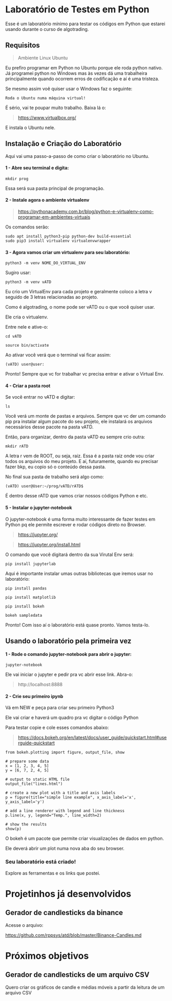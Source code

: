 # Laboratório de Testes em Python

Esse é um laboratório mínimo para testar os códigos em Python que estarei usando durante o curso de algotrading.

## Requisitos

> Ambiente Linux Ubuntu

Eu prefiro programar em Python no Ubuntu porque ele roda python nativo. 
Já programei python no Windows mas às vezes dá uma trabalheira 
principalmente quando ocorrem erros de codificação e aí é uma tristeza.
 
Se mesmo assim voê quiser usar o Windows faz o seguinte: 

    Roda o Ubuntu numa máquina virtual!
    
É sério, vai te poupar muito trabalho.  Baixa lá o:

>https://www.virtualbox.org/

E instala o Ubuntu nele.    

## Instalação e Criação do Laboratório

Aqui vai uma passo-a-passo de como criar o laboratório no Ubuntu.

#### 1 - Abre seu terminal e digita:

    mkdir prog

Essa será sua pasta principal de programação. 

#### 2 - Instale agora o ambiente virtualenv

>https://pythonacademy.com.br/blog/python-e-virtualenv-como-programar-em-ambientes-virtuais

Os comandos serão:

    sudo apt install python3-pip python-dev build-essential
    sudo pip3 install virtualenv virtualenvwrapper

#### 3 - Agora vamos criar um virtualenv para seu laboratório:

    python3 -m venv NOME_DO_VIRTUAL_ENV
    
Sugiro usar:
    
    python3 -m venv vATD

Eu crio um VirtualEnv para cada projeto e geralmente coloco a letra v seguido de 3 letras relacionadas ao projeto.

Como é algotrading, o nome pode ser vATD ou o que você quiser usar.

Ele cria o virtualenv.

Entre nele e ative-o:

    cd vATD
    
    source bin/activate
    
Ao ativar você verá que o terminal vai ficar assim:

    (vATD) user@user:
    
Pronto! Sempre que vc for trabalhar vc precisa entrar e ativar o Virtual Env.

#### 4 - Criar a pasta root

Se você entrar no vATD e digitar:

    ls
    
Você verá um monte de pastas e arquivos. Sempre que vc der um comando pip pra instalar algum pacote
do seu projeto, ele instalará os arquivos necessários desse pacote na pasta vATD.

Então, para organizar, dentro da pasta vATD eu sempre crio outra:

    mkdir rATD
    
A letra r vem de ROOT, ou seja, raiz. Essa é a pasta raiz onde vou criar todos os arquivos
do meu projeto. E aí, futuramente, quando eu precisar fazer bkp, eu copio só o conteúdo dessa
pasta.

No final sua pasta de trabalho será algo como:

    (vATD) user@User:~/prog/vATD/rATD$
    
É dentro desse rATD que vamos criar nossos códigos Python e etc.

#### 5 - Instalar o jupyter-notebook

O jupyter-notebook é uma forma muito interessante de fazer testes em Python pq ele 
permite escrever e rodar códigos direto no Browser.

>https://jupyter.org/

>https://jupyter.org/install.html

O comando que você digitará dentro da sua Virutal Env será:

    pip install jupyterlab
    
Aqui é importante instalar umas outras bibliotecas que iremos usar no laboratório:

    pip install pandas
    
    pip install matplotlib
    
    pip install bokeh
    
    bokeh sampledata
    
Pronto! Com isso aí o laboratório está quase pronto.
Vamos testa-lo.

## Usando o laboratório pela primeira vez

#### 1 - Rode o comando jupyter-notebook para abrir o jupyter:

    jupyter-notebook
    
Ele vai iniciar o jupyter e pedir pra vc abrir esse link. Abra-o:

>http://localhost:8888

#### 2 - Crie seu primeiro ipynb

Vá em NEW e peça para criar seu primeiro Python3

Ele vai criar e haverá um quadro pra vc digitar o código Python

Para testar copie e cole esses comandos abaixo:

>https://docs.bokeh.org/en/latest/docs/user_guide/quickstart.html#userguide-quickstart

    from bokeh.plotting import figure, output_file, show

    # prepare some data
    x = [1, 2, 3, 4, 5]
    y = [6, 7, 2, 4, 5]
    
    # output to static HTML file
    output_file("lines.html")
    
    # create a new plot with a title and axis labels
    p = figure(title="simple line example", x_axis_label='x', y_axis_label='y')
    
    # add a line renderer with legend and line thickness
    p.line(x, y, legend="Temp.", line_width=2)
    
    # show the results
    show(p)

O bokeh é um pacote que permite criar visualizações de dados em python. 

Ele deverá abrir um plot numa nova aba do seu browser.

### Seu laboratório está criado! 

Explore as ferramentas e os links que postei.

# Projetinhos já desenvolvidos


## Gerador de candlesticks da binance

Acesse o arquivo:

https://github.com/rppsys/atd/blob/master/Binance-Candles.md


# Próximos objetivos 

## Gerador de candlesticks de um arquivo CSV

Quero criar os gráficos de candle e médias móveis a partir da leitura de um arquivo CSV





 

